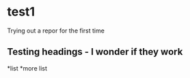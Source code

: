 test1
=====

Trying out a repor for the first time

## Testing headings - I wonder if they work

*list
*more list
